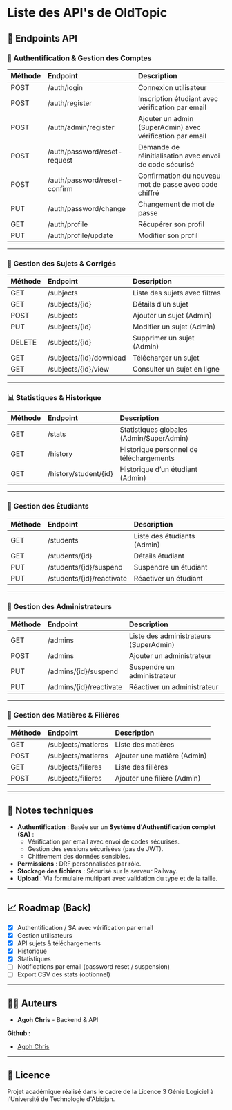 # Liste des API's de OldTopic

## 📑 Endpoints API  

### 🔐 Authentification & Gestion des Comptes
| Méthode | Endpoint                       | Description                          |
|:--------|:-------------------------------|:-------------------------------------|
| POST    | /auth/login                    | Connexion utilisateur                |
| POST    | /auth/register                 | Inscription étudiant avec vérification par email |
| POST    | /auth/admin/register           | Ajouter un admin (SuperAdmin) avec vérification par email |
| POST    | /auth/password/reset-request   | Demande de réinitialisation avec envoi de code sécurisé |
| POST    | /auth/password/reset-confirm   | Confirmation du nouveau mot de passe avec code chiffré |
| PUT     | /auth/password/change          | Changement de mot de passe           |
| GET     | /auth/profile                  | Récupérer son profil                 |
| PUT     | /auth/profile/update           | Modifier son profil                  |

---

### 📂 Gestion des Sujets & Corrigés
| Méthode | Endpoint                         | Description                          |
|:--------|:---------------------------------|:-------------------------------------|
| GET     | /subjects                       | Liste des sujets avec filtres        |
| GET     | /subjects/{id}                  | Détails d’un sujet                   |
| POST    | /subjects                       | Ajouter un sujet (Admin)             |
| PUT     | /subjects/{id}                  | Modifier un sujet (Admin)            |
| DELETE  | /subjects/{id}                  | Supprimer un sujet (Admin)           |
| GET     | /subjects/{id}/download         | Télécharger un sujet                 |
| GET     | /subjects/{id}/view             | Consulter un sujet en ligne          |

---

### 📊 Statistiques & Historique
| Méthode | Endpoint                         | Description                          |
|:--------|:---------------------------------|:-------------------------------------|
| GET     | /stats                          | Statistiques globales (Admin/SuperAdmin) |
| GET     | /history                        | Historique personnel de téléchargements |
| GET     | /history/student/{id}           | Historique d’un étudiant (Admin)     |

---

### 👥 Gestion des Étudiants
| Méthode | Endpoint                         | Description                          |
|:--------|:---------------------------------|:-------------------------------------|
| GET     | /students                       | Liste des étudiants (Admin)          |
| GET     | /students/{id}                  | Détails étudiant                     |
| PUT     | /students/{id}/suspend          | Suspendre un étudiant                |
| PUT     | /students/{id}/reactivate       | Réactiver un étudiant                |

---

### 👥 Gestion des Administrateurs
| Méthode | Endpoint                         | Description                          |
|:--------|:---------------------------------|:-------------------------------------|
| GET     | /admins                         | Liste des administrateurs (SuperAdmin) |
| POST    | /admins                         | Ajouter un administrateur            |
| PUT     | /admins/{id}/suspend            | Suspendre un administrateur          |
| PUT     | /admins/{id}/reactivate         | Réactiver un administrateur          |

---

### 📑 Gestion des Matières & Filières
| Méthode | Endpoint                         | Description                          |
|:--------|:---------------------------------|:-------------------------------------|
| GET     | /subjects/matieres              | Liste des matières                   |
| POST    | /subjects/matieres              | Ajouter une matière (Admin)          |
| GET     | /subjects/filieres              | Liste des filières                   |
| POST    | /subjects/filieres              | Ajouter une filière (Admin)          |

---

## 📌 Notes techniques
- **Authentification** : Basée sur un **Système d'Authentification complet (SA)** :
  - Vérification par email avec envoi de codes sécurisés.
  - Gestion des sessions sécurisées (pas de JWT).
  - Chiffrement des données sensibles.
- **Permissions** : DRF personnalisées par rôle.
- **Stockage des fichiers** : Sécurisé sur le serveur Railway.
- **Upload** : Via formulaire multipart avec validation du type et de la taille.

---

## 📈 Roadmap (Back)
- [x] Authentification / SA avec vérification par email
- [x] Gestion utilisateurs
- [x] API sujets & téléchargements
- [x] Historique
- [x] Statistiques
- [ ] Notifications par email (password reset / suspension)
- [ ] Export CSV des stats (optionnel)

---

## 🧑‍💻 Auteurs
- **Agoh Chris** - Backend & API

**Github :**
- [Agoh Chris](https://github.com/AgohChris)

---

## 🚀 Licence
Projet académique réalisé dans le cadre de la Licence 3 Génie Logiciel à l'Université de Technologie d'Abidjan.


